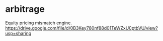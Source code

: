 # arbitrage
Equity pricing mismatch engine.
https://drive.google.com/file/d/0B3Key780nf88d01TeWZxU0ptbVU/view?usp=sharing
